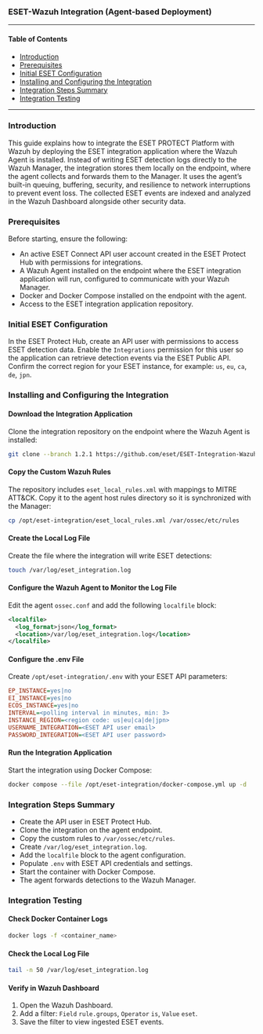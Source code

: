 ### ESET-Wazuh Integration (Agent-based Deployment)

-----

#### **Table of Contents**

  * [Introduction](https://www.google.com/search?q=%23introduction)
  * [Prerequisites](https://www.google.com/search?q=%23prerequisites)
  * [Initial ESET Configuration](https://www.google.com/search?q=%23initial-eset-configuration)
  * [Installing and Configuring the Integration](https://www.google.com/search?q=%23installing-and-configuring-the-integration)
  * [Integration Steps Summary](https://www.google.com/search?q=%23integration-steps-summary)
  * [Integration Testing](https://www.google.com/search?q=%23integration-testing)

-----

### Introduction

This guide explains how to integrate the ESET PROTECT Platform with Wazuh by deploying the ESET integration application where the Wazuh Agent is installed. Instead of writing ESET detection logs directly to the Wazuh Manager, the integration stores them locally on the endpoint, where the agent collects and forwards them to the Manager. It uses the agent’s built-in queuing, buffering, security, and resilience to network interruptions to prevent event loss. The collected ESET events are indexed and analyzed in the Wazuh Dashboard alongside other security data.

### Prerequisites

Before starting, ensure the following:

  * An active ESET Connect API user account created in the ESET Protect Hub with permissions for integrations.
  * A Wazuh Agent installed on the endpoint where the ESET integration application will run, configured to communicate with your Wazuh Manager.
  * Docker and Docker Compose installed on the endpoint with the agent.
  * Access to the ESET integration application repository.

### Initial ESET Configuration

In the ESET Protect Hub, create an API user with permissions to access ESET detection data. Enable the `Integrations` permission for this user so the application can retrieve detection events via the ESET Public API. Confirm the correct region for your ESET instance, for example: `us`, `eu`, `ca`, `de`, `jpn`.

### Installing and Configuring the Integration

#### Download the Integration Application

Clone the integration repository on the endpoint where the Wazuh Agent is installed:

```bash
git clone --branch 1.2.1 https://github.com/eset/ESET-Integration-Wazuh.git /opt/eset-integration
```

#### Copy the Custom Wazuh Rules

The repository includes `eset_local_rules.xml` with mappings to MITRE ATT\&CK. Copy it to the agent host rules directory so it is synchronized with the Manager:

```bash
cp /opt/eset-integration/eset_local_rules.xml /var/ossec/etc/rules
```

#### Create the Local Log File

Create the file where the integration will write ESET detections:

```bash
touch /var/log/eset_integration.log
```

#### Configure the Wazuh Agent to Monitor the Log File

Edit the agent `ossec.conf` and add the following `localfile` block:

```xml
<localfile>
  <log_format>json</log_format>
  <location>/var/log/eset_integration.log</location>
</localfile>
```

#### Configure the .env File

Create `/opt/eset-integration/.env` with your ESET API parameters:

```ini
EP_INSTANCE=yes|no
EI_INSTANCE=yes|no
ECOS_INSTANCE=yes|no
INTERVAL=<polling interval in minutes, min: 3>
INSTANCE_REGION=<region code: us|eu|ca|de|jpn>
USERNAME_INTEGRATION=<ESET API user email>
PASSWORD_INTEGRATION=<ESET API user password>
```

#### Run the Integration Application

Start the integration using Docker Compose:

```bash
docker compose --file /opt/eset-integration/docker-compose.yml up -d
```

### Integration Steps Summary

  * Create the API user in ESET Protect Hub.
  * Clone the integration on the agent endpoint.
  * Copy the custom rules to `/var/ossec/etc/rules`.
  * Create `/var/log/eset_integration.log`.
  * Add the `localfile` block to the agent configuration.
  * Populate `.env` with ESET API credentials and settings.
  * Start the container with Docker Compose.
  * The agent forwards detections to the Wazuh Manager.

### Integration Testing

#### Check Docker Container Logs

```bash
docker logs -f <container_name>
```

#### Check the Local Log File

```bash
tail -n 50 /var/log/eset_integration.log
```

#### Verify in Wazuh Dashboard

1.  Open the Wazuh Dashboard.
2.  Add a filter: `Field` `rule.groups`, `Operator` `is`, `Value` `eset`.
3.  Save the filter to view ingested ESET events.
